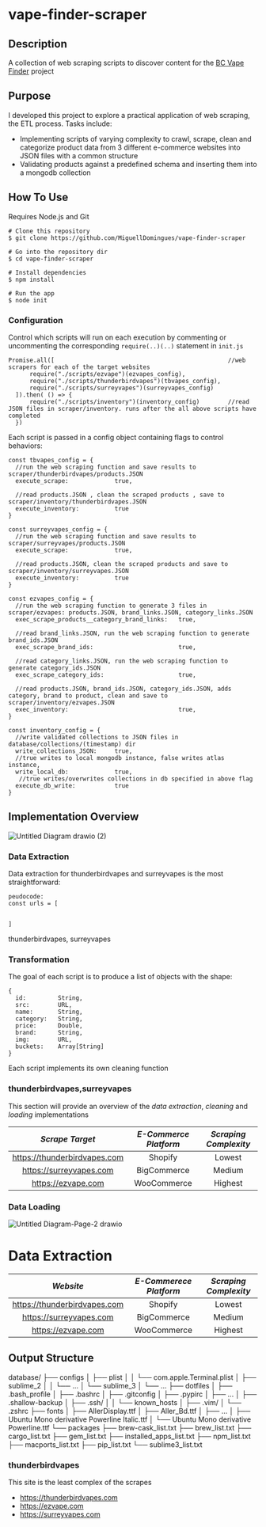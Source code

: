 # vape-finder-scraper

## Description

A collection of web scraping scripts to discover content for the [BC Vape Finder](https://github.com/MiguellDomingues/vape-finder-client/) project

## Purpose

I developed this project to explore a practical application of web scraping, the ETL process. Tasks include:

- Implementing scripts of varying complexity to crawl, scrape, clean and categorize product data from 3 different e-commerce websites into JSON files with a common structure
- Validating products against a predefined schema and inserting them into a mongodb collection

## How To Use

Requires Node.js and Git
```
# Clone this repository
$ git clone https://github.com/MiguellDomingues/vape-finder-scraper

# Go into the repository dir
$ cd vape-finder-scraper

# Install dependencies
$ npm install

# Run the app
$ node init
```

### Configuration

Control which scripts will run on each execution by commenting or uncommenting the corresponding ```require(..)(..)``` statement in ```init.js```

~~~
Promise.all([                                                 //web scrapers for each of the target websites
      require("./scripts/ezvape")(ezvapes_config), 
      require("./scripts/thunderbirdvapes")(tbvapes_config),
      require("./scripts/surreyvapes")(surreyvapes_config)
  ]).then( () => {
      require("./scripts/inventory")(inventory_config)        //read JSON files in scraper/inventory. runs after the all above scripts have completed
  })
~~~

Each script is passed in a config object containing flags to control behaviors:

```
const tbvapes_config = {
  //run the web scraping function and save results to scraper/thunderbirdvapes/products.JSON 
  execute_scrape:             true,

  //read products.JSON , clean the scraped products , save to scraper/inventory/thunderbirdvapes.JSON     
  execute_inventory:          true     
}
```

```
const surreyvapes_config = {
  //run the web scraping function and save results to scraper/surreyvapes/products.JSON
  execute_scrape:             true,

  //read products.JSON, clean the scraped products and save to scraper/inventory/surreyvapes.JSON    
  execute_inventory:          true     
}
```

```
const ezvapes_config = {
  //run the web scraping function to generate 3 files in scraper/ezvapes: products.JSON, brand_links.JSON, category_links.JSON
  exec_scrape_products__category_brand_links:   true,
  
  //read brand_links.JSON, run the web scraping function to generate brand_ids.JSON
  exec_scrape_brand_ids:                        true,
  
  //read category_links.JSON, run the web scraping function to generate category_ids.JSON
  exec_scrape_category_ids:                     true,
  
  //read products.JSON, brand_ids.JSON, category_ids.JSON, adds category, brand to product, clean and save to scraper/inventory/ezvapes.JSON  
  exec_inventory:                               true,
}
```

```
const inventory_config = {
  //write validated collections to JSON files in database/collections/(timestamp) dir 
  write_collections_JSON:     true,
  //true writes to local mongodb instance, false writes atlas instance,  
  write_local_db:             true,
   //true writes/overwrites collections in db specified in above flag 
  execute_db_write:           true 
}
```




## Implementation Overview

![Untitled Diagram drawio (2)](https://github.com/MiguellDomingues/vape-finder-scraper/assets/42451135/e83e4d7c-37f6-48ae-b64b-6fb1ea735932)



### Data Extraction

Data extraction for thunderbirdvapes and surreyvapes is the most straightforward:

```
peudocode:
const urls = [


]
```



thunderbirdvapes, surreyvapes

### Transformation

The goal of each script is to produce a list of objects with the shape:

```
{
  id:         String,
  src:        URL,
  name:       String,
  category:   String,
  price:      Double,
  brand:      String,
  img:        URL,
  buckets:    Array[String]
}
```

Each script implements its own cleaning function 

### thunderbirdvapes,surreyvapes

This section will provide an overview of the _data extraction_, _cleaning_ and _loading_ implementations

_Scrape Target_           | _E-Commerce Platform_ | _Scraping Complexity_
:-------------------------:|:-------------------------: | :-------------------------:
https://thunderbirdvapes.com | Shopify | Lowest
https://surreyvapes.com | BigCommerce | Medium
https://ezvape.com | WooCommerce | Highest









### Data Loading
![Untitled Diagram-Page-2 drawio](https://github.com/MiguellDomingues/vape-finder-scraper/assets/42451135/0e8684e9-f157-406e-8fe0-1cecedc51c1d)


# Data Extraction

_Website_           | _E-Commerece Platform_ | _Scraping Complexity_
:-------------------------:|:-------------------------: | :-------------------------:
https://thunderbirdvapes.com | Shopify | Lowest
https://surreyvapes.com | BigCommerce | Medium
https://ezvape.com | WooCommerce | Highest


## Output Structure

database/
├── configs
│   ├── plist
│   │   └── com.apple.Terminal.plist
│   ├── sublime_2
│   │   └── ...
│   └── sublime_3
│       └── ...
├── dotfiles
│   ├── .bash_profile
│   ├── .bashrc
│   ├── .gitconfig
│   ├── .pypirc
│   ├── ...
│   ├── .shallow-backup
│   ├── .ssh/
│   │   └── known_hosts
│   ├── .vim/
│   └── .zshrc
├── fonts
│   ├── AllerDisplay.ttf
│   ├── Aller_Bd.ttf
│   ├── ...
│   ├── Ubuntu Mono derivative Powerline Italic.ttf
│   └── Ubuntu Mono derivative Powerline.ttf
└── packages
    ├── brew-cask_list.txt
    ├── brew_list.txt
    ├── cargo_list.txt
    ├── gem_list.txt
    ├── installed_apps_list.txt
    ├── npm_list.txt
    ├── macports_list.txt
    ├── pip_list.txt
    └── sublime3_list.txt

### thunderbirdvapes

This site is the least complex of the scrapes 

   

- https://thunderbirdvapes.com
- https://ezvape.com
- https://surreyvapes.com


